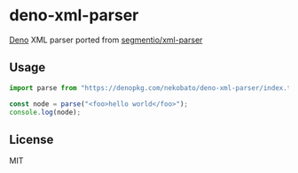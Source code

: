 # deno-xml-parser
[Deno](https://github.com/denoland/deno) XML parser ported from [segmentio/xml-parser](https://github.com/segmentio/xml-parser)

## Usage

``` main.ts
import parse from "https://denopkg.com/nekobato/deno-xml-parser/index.ts";

const node = parse("<foo>hello world</foo>");
console.log(node);
```

## License

MIT
